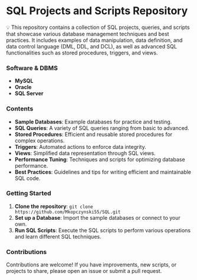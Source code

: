# SQL Projects and Scripts Repository

💡 This repository contains a collection of SQL projects, queries, and scripts that showcase various database management techniques and best practices. It includes examples of data manipulation, data definition, and data control language (DML, DDL, and DCL), as well as advanced SQL functionalities such as stored procedures, triggers, and views. 

### Software & DBMS
- **MySQL**
- **Oracle**
- **SQL Server**

### Contents
- **Sample Databases**: Example databases for practice and testing.
- **SQL Queries**: A variety of SQL queries ranging from basic to advanced.
- **Stored Procedures**: Efficient and reusable stored procedures for complex operations.
- **Triggers**: Automated actions to enforce data integrity.
- **Views**: Simplified data representation through SQL views.
- **Performance Tuning**: Techniques and scripts for optimizing database performance.
- **Best Practices**: Guidelines and tips for writing efficient and maintainable SQL code.

### Getting Started
1. **Clone the repository**: `git clone https://github.com/Mkopczynski55/SQL.git`
2. **Set up a Database**: Import the sample databases or connect to your own.
3. **Run SQL Scripts**: Execute the SQL scripts to perform various operations and learn different SQL techniques.

### Contributions
Contributions are welcome! If you have improvements, new scripts, or projects to share, please open an issue or submit a pull request.

